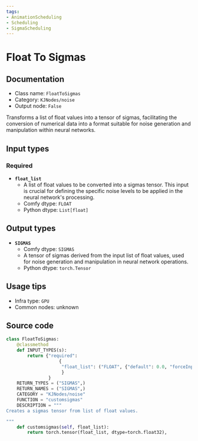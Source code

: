 ```yaml
---
tags:
- AnimationScheduling
- Scheduling
- SigmaScheduling
---
```


# Float To Sigmas
## Documentation
- Class name: `FloatToSigmas`
- Category: `KJNodes/noise`
- Output node: `False`

Transforms a list of float values into a tensor of sigmas, facilitating the conversion of numerical data into a format suitable for noise generation and manipulation within neural networks.
## Input types
### Required
- **`float_list`**
    - A list of float values to be converted into a sigmas tensor. This input is crucial for defining the specific noise levels to be applied in the neural network's processing.
    - Comfy dtype: `FLOAT`
    - Python dtype: `List[float]`
## Output types
- **`SIGMAS`**
    - Comfy dtype: `SIGMAS`
    - A tensor of sigmas derived from the input list of float values, used for noise generation and manipulation in neural network operations.
    - Python dtype: `torch.Tensor`
## Usage tips
- Infra type: `GPU`
- Common nodes: unknown


## Source code
```python
class FloatToSigmas:
    @classmethod
    def INPUT_TYPES(s):
        return {"required":
                    {
                     "float_list": ("FLOAT", {"default": 0.0, "forceInput": True}),
                     }
                }
    RETURN_TYPES = ("SIGMAS",)
    RETURN_NAMES = ("SIGMAS",)
    CATEGORY = "KJNodes/noise"
    FUNCTION = "customsigmas"
    DESCRIPTION = """
Creates a sigmas tensor from list of float values.  

"""
    def customsigmas(self, float_list):
        return torch.tensor(float_list, dtype=torch.float32),

```
